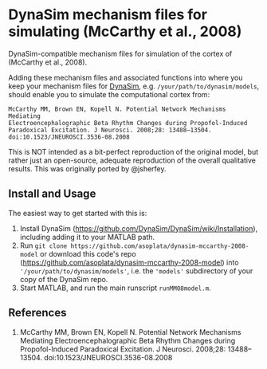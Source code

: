 # DynaSim mechanism files for simulating (McCarthy et al., 2008)

DynaSim-compatible mechanism files for simulation of the cortex of (McCarthy et
al., 2008).

Adding these mechanism files and associated functions into where you keep your
mechanism files for [DynaSim](https://github.com/DynaSim/DynaSim), e.g.
`/your/path/to/dynasim/models`, should enable you to simulate the computational
cortex from:

    McCarthy MM, Brown EN, Kopell N. Potential Network Mechanisms Mediating
    Electroencephalographic Beta Rhythm Changes during Propofol-Induced
    Paradoxical Excitation. J Neurosci. 2008;28: 13488–13504.
    doi:10.1523/JNEUROSCI.3536-08.2008 

This is NOT intended as a bit-perfect reproduction of the original model, but
rather just an open-source, adequate reproduction of the overall qualitative
results. This was originally ported by @jsherfey.

## Install and Usage

The easiest way to get started with this is:
1. Install DynaSim (https://github.com/DynaSim/DynaSim/wiki/Installation),
   including adding it to your MATLAB path.
2. Run `git clone https://github.com/asoplata/dynasim-mccarthy-2008-model` or
   download this code's repo
   (https://github.com/asoplata/dynasim-mccarthy-2008-model) into
   `'/your/path/to/dynasim/models'`, i.e. the `'models'` subdirectory of your
   copy of the DynaSim repo.
3. Start MATLAB, and run the main runscript `runMM08model.m`.

## References

1. McCarthy MM, Brown EN, Kopell N. Potential Network Mechanisms Mediating
   Electroencephalographic Beta Rhythm Changes during Propofol-Induced
   Paradoxical Excitation. J Neurosci. 2008;28: 13488–13504.
   doi:10.1523/JNEUROSCI.3536-08.2008
